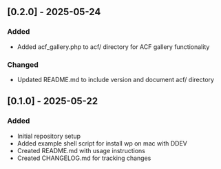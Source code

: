 ## [0.2.0] - 2025-05-24

### Added

- Added acf_gallery.php to acf/ directory for ACF gallery functionality

### Changed

- Updated README.md to include version and document acf/ directory

## [0.1.0] - 2025-05-22

### Added

- Initial repository setup
- Added example shell script for install wp on mac with DDEV
- Created README.md with usage instructions
- Created CHANGELOG.md for tracking changes
